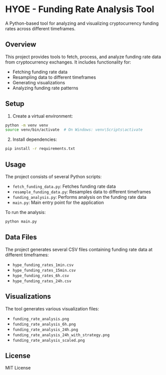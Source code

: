 # HYOE - Funding Rate Analysis Tool

A Python-based tool for analyzing and visualizing cryptocurrency funding rates across different timeframes.

## Overview

This project provides tools to fetch, process, and analyze funding rate data from cryptocurrency exchanges. It includes functionality for:
- Fetching funding rate data
- Resampling data to different timeframes
- Generating visualizations
- Analyzing funding rate patterns

## Setup

1. Create a virtual environment:
```bash
python -m venv venv
source venv/bin/activate  # On Windows: venv\Scripts\activate
```

2. Install dependencies:
```bash
pip install -r requirements.txt
```

## Usage

The project consists of several Python scripts:

- `fetch_funding_data.py`: Fetches funding rate data
- `resample_funding_data.py`: Resamples data to different timeframes
- `funding_analysis.py`: Performs analysis on the funding rate data
- `main.py`: Main entry point for the application

To run the analysis:
```bash
python main.py
```

## Data Files

The project generates several CSV files containing funding rate data at different timeframes:
- `hype_funding_rates_1min.csv`
- `hype_funding_rates_15min.csv`
- `hype_funding_rates_6h.csv`
- `hype_funding_rates_24h.csv`

## Visualizations

The tool generates various visualization files:
- `funding_rate_analysis.png`
- `funding_rate_analysis_6h.png`
- `funding_rate_analysis_24h.png`
- `funding_rate_analysis_24h_with_strategy.png`
- `funding_rate_analysis_scaled.png`

## License

MIT License 
